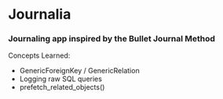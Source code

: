 # Journalia

### Journaling app inspired by the Bullet Journal Method

Concepts Learned:
- GenericForeignKey / GenericRelation
- Logging raw SQL queries
- prefetch_related_objects()